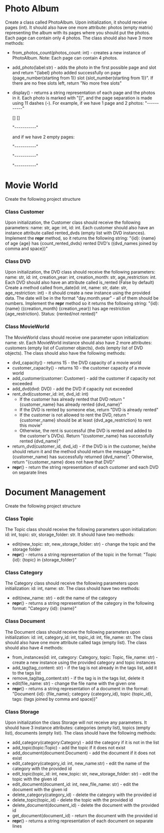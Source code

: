 # Photo Album
Create a class called PhotoAlbum. Upon initialization, it should receive pages (int). It should also have one more attribute: photos (empty matrix) representing the album with its pages where you should put the photos. Each page can contain only 4 photos.
The class should also have 3 more methods:
- from_photos_count(photos_count: int) - creates a new instance of PhotoAlbum. Note: Each page can contain 4 photos.
- add_photo(label:str) - adds the photo in the first possible page and slot and return "{label} photo added successfully on page {page_number(starting from 1)} slot {slot_number(starting from 1)}". If there are no free slots left, return "No more free slots"
- display() - returns a string representation of each page and the photos in it. Each photo is marked with "[]", and the page separation is made using 11 dashes (-). For example, if we have 1 page and 2 photos:
    "-----------"
    
    [] []

    "-----------"
    
    and if we have 2 empty pages:
    
    "-----------"
    
    "-----------"
    
    "-----------"


# Movie World
Create the following project structure



### Class Customer
Upon initialization, the Customer class should receive the following parameters: name: str, age: int, id: int. Each customer should also have an instance attribute called rented_dvds (empty list with DVD instances).
Implement the __repr__ method, so it returns the following string: "{id}: {name} of age {age} has {count_rented_dvds} rented DVD's ({dvd_names joined by comma and space})"

### Class DVD
Upon initialization, the DVD class should receive the following parameters: name: str, id: int, creation_year: int, creation_month: str, age_restriction: int. Each DVD should also have an attribute called is_rented (False by default)
Create a method called from_date(id: int, name: str, date: str, age_restriction: int) - it should create a new instance using the provided data. The date will be in the format "day.month.year" - all of them should be numbers.
Implement the __repr__ method so it returns the following string: "{id}: {name} ({creation_month} {creation_year}) has age restriction {age_restriction}. Status: {rented/not rented}"

### Class MovieWorld
The MovieWorld class should receive one parameter upon initialization: name: str. Each MovieWorld instance should also have 2 more attributes: customers (empty list of Customer objects), dvds (empty list of DVD objects). The class should also have the following methods:
- dvd_capacity() - returns 15 - the DVD capacity of a movie world
- customer_capacity() - returns 10 - the customer capacity of a movie world
- add_customer(customer: Customer) - add the customer if capacity not exceeded
- add_dvd(dvd: DVD) - add the DVD if capacity not exceeded
- rent_dvd(customer_id: int, dvd_id: int)
    - If the customer has already rented that DVD return "{customer_name} has already rented {dvd_name}"
    - If the DVD is rented by someone else, return "DVD is already rented"
    - If the customer is not allowed to rent the DVD, return "{customer_name} should be at least {dvd_age_restriction} to rent this movie"
    - Otherwise, the rent is successful (the DVD is rented and added to the customer's DVDs). Return "{customer_name} has successfully rented {dvd_name}"
- return_dvd(customer_id, dvd_id) - if the DVD is in the customer, he/she should return it and the method should return the message "{customer_name} has successfully returned {dvd_name}". Otherwise, return "{customer_name} does not have that DVD" 
- __repr__() - return the string representation of each customer and each DVD on separate lines


# Document Management
Create the following project structure



### Class Topic
The Topic class should receive the following parameters upon initialization: id: int, topic: str, storage_folder: str. It should have two methods:
- edit(new_topic: str, new_storage_folder: str) - change the topic and the storage folder
- __repr__() - returns a string representation of the topic in the format: "Topic {id}: {topic} in {storage_folder}"

### Class Category
The Category class should receive the following parameters upon initialization: id: int, name: str. The class should have two methods:
- edit(new_name: str) - edit the name of the category
- __repr__() - returns a string representation of the category in the following format: "Category {id}: {name}"

### Class Document
The Document class should receive the following parameters upon initialization: id: int, category_id: int, topic_id: int, file_name: str. The class should also have one more attribute called tags (empty list). The class should also have 4 methods:
- from_instances(id: int, category: Category, topic: Topic, file_name: str) - create a new instance using the provided category and topic instances
- add_tag(tag_content: str) - if the tag is not already in the tags list, add it to the tags list
- remove_tag(tag_content:str) - if the tag is in the tags list, delete it
- edit(file_name: str) - change the file name with the given one
- __repr__() - returns a string representation of a document in the format: "Document {id}: {file_name}; category {category_id}, topic {topic_id}, tags: {tags joined by comma and space)}"

### Class Storage
Upon initialization the class Storage will not receive any parameters. It should have 3 instance attributes: categories (empty list), topics (empty list), documents (empty list). The class should have the following methods:
- add_category(category:Category) - add the category if it is not in the list
- add_topic(topic:Topic) - add the topic if it does not exist
- add_document(document:Document) - add the document if it does not exist
- edit_category(category_id: int, new_name:str) - edit the name of the category with the provided id
- edit_topic(topic_id: int, new_topic: str, new_storage_folder: str) - edit the topic with the given id
- edit_document(document_id: int, new_file_name: str) - edit the document with the given id
- delete_category(category_id) - delete the category with the provided id
- delete_topic(topic_id) - delete the topic with the provided id
- delete_document(document_id) - delete the document with the provided id
- get_document(document_id) - return the document with the provided id
- __repr__() - returns a string representation of each document on separate lines
